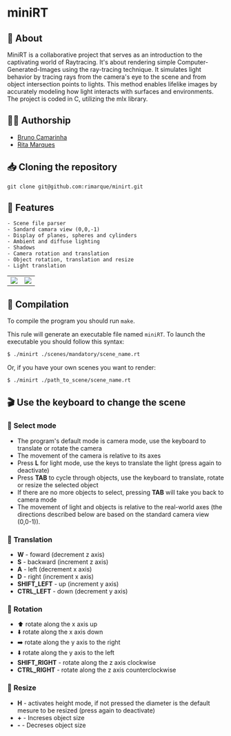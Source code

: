 # **miniRT**

## :speech_balloon: **About**
MiniRT is a collaborative project that serves as an introduction to the captivating world of Raytracing.
It's about rendering simple Computer-Generated-Images using the ray-tracing technique. 
It simulates light behavior by tracing rays from the camera's eye to the scene and from object intersection points to lights.
This method enables lifelike images by accurately modeling how light interacts with surfaces and environments.
The project is coded in C, utilizing the mlx library.

## 🙋‍♀️ **Authorship**

- [Bruno Camarinha](https://github.com/bcamarinha92)
- [Rita Marques](https://github.com/rimarque)

## :inbox_tray: **Cloning the repository**

```shell
git clone git@github.com:rimarque/minirt.git 
```

## 💎 **Features**
```
- Scene file parser
- Sandard camara view (0,0,-1)
- Display of planes, spheres and cylinders
- Ambient and diffuse lighting
- Shadows
- Camera rotation and translation
- Object rotation, translation and resize
- Light translation
```


<table align=center>
	<tbody>
		<tr>
			<td><image src="img/templeMoveCam.png"></td>
			<td><image src="img/infiniteRoom.png"></td>
		</tr>
	</tbody>
</table>

## :link: **Compilation**
To compile the program you should run `make`.

This rule will generate an executable file named `miniRT`. To launch the executable you should follow this syntax:

```sh
$ ./minirt ./scenes/mandatory/scene_name.rt
```
Or, if you have your own scenes you want to render:

```sh
$ ./minirt ./path_to_scene/scene_name.rt
```

## :clapper: **Use the keyboard to change the scene**

### 🚦 **Select mode**
- The program's default mode is camera mode, use the keyboard to translate or rotate the camera
- The movement of the camera is relative to its axes
- Press **L** for light mode, use the keys to translate the light (press again to deactivate)
- Press **TAB** to cycle through objects, use the keyboard to translate, rotate or resize the selected object
- If there are no more objects to select, pressing **TAB** will take you back to camera mode
- The movement of light and objects is relative to the real-world axes (the directions described below are based on the standard camera view (0,0-1)).

### 🚗 **Translation**
- **W** - foward (decrement z axis)
- **S** - backward (increment z axis)
- **A** - left (decrement x axis)
- **D** - right (increment x axis)
- **SHIFT_LEFT** - up (increment y axis)
- **CTRL_LEFT** - down (decrement y axis)

### :carousel_horse: **Rotation**
- ⬆️ rotate along the x axis up
- ⬇️ rotate along the x axis down
- ➡️ rotate along the y axis to the right
- ⬇️ rotate along the y axis to the left
- **SHIFT_RIGHT** - rotate along the z axis clockwise
- **CTRL_RIGHT** - rotate along the z axis counterclockwise

### 📐 **Resize**
- **H** - activates height mode, if not pressed the diameter is the default mesure to be resized (press again to deactivate)
- **+** - Increses object size
- **-** - Decreses object size
